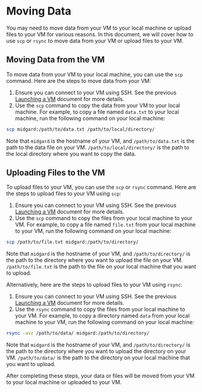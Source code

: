 # Moving Data

You may need to move data from your VM to your local machine or upload files to your VM for various reasons. In this document, we will cover how to use `scp` or `rsync` to move data from your VM or upload files to your VM.

## Moving Data from the VM

To move data from your VM to your local machine, you can use the `scp` command. Here are the steps to move data from your VM:

1. Ensure you can connect to your VM using SSH. See the previous [Launching a VM](02-launching-vms.md) document for more details.
2. Use the `scp` command to copy the data from your VM to your local machine. For example, to copy a file named `data.txt` to your local machine, run the following command on your local machine:
```bash
scp midgard:/path/to/data.txt /path/to/local/directory/
```

Note that `midgard` is the hostname of your VM, and `/path/to/data.txt` is the path to the data file on your VM. `/path/to/local/directory/` is the path to the local directory where you want to copy the data.

## Uploading Files to the VM

To upload files to your VM, you can use the `scp` or `rsync` command. Here are the steps to upload files to your VM using `scp`:

1. Ensure you can connect to your VM using SSH. See the previous [Launching a VM](02-launching-vms.md) document for more details.
2. Use the `scp` command to copy the files from your local machine to your VM. For example, to copy a file named `file.txt` from your local machine to your VM, run the following command on your local machine:
```bash
scp /path/to/file.txt midgard:/path/to/directory/
```

Note that `midgard` is the hostname of your VM, and `/path/to/directory/` is the path to the directory where you want to upload the file on your VM. `/path/to/file.txt` is the path to the file on your local machine that you want to upload.

Alternatively, here are the steps to upload files to your VM using `rsync`:

1. Ensure you can connect to your VM using SSH. See the previous [Launching a VM](02-launching-vms.md) document for more details.
2. Use the `rsync` command to copy the files from your local machine to your VM. For example, to copy a directory named `data` from your local machine to your VM, run the following command on your local machine:
```bash
rsync -avz /path/to/data/ midgard:/path/to/directory/
```

Note that `midgard` is the hostname of your VM, and `/path/to/directory/` is the path to the directory where you want to upload the directory on your VM. `/path/to/data/` is the path to the directory on your local machine that you want to upload.

After completing these steps, your data or files will be moved from your VM to your local machine or uploaded to your VM.
